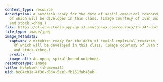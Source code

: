 ```yaml
---
content_type: resource
description: A notebook ready for the data of social empirical research, an understanding
  of which will be developed in this class. (Image courtesy of Ivan Soares Ferrer
  and stock.xchng.)
file: https://ol-ocw-studio-app-qa.s3.amazonaws.com/courses/15-347-doctoral-seminar-in-research-methods-i-fall-2004/bc84c81a4f36d5b45ee2fb151fab43ab_15-347f04-th.jpg
file_type: image/jpeg
image_metadata:
  caption: A notebook ready for the data of social empirical research, an understanding
    of which will be developed in this class. (Image courtesy of Ivan Soares Ferrer
    and stock.xchng.)
  credit: ''
  image-alt: An open, spiral-bound notebook.
resourcetype: Image
title: Notebook (thumbnail)
uid: bc84c81a-4f36-d5b4-5ee2-fb151fab43ab
---
```

